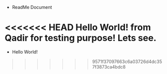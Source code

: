 * ReadMe Document

<<<<<<< HEAD
Hello World! from Qadir for testing purpose! Lets see.
=======
- Hello World!
>>>>>>> 9571f37097663c6a03726d4dc357f3873ca4bdc8
